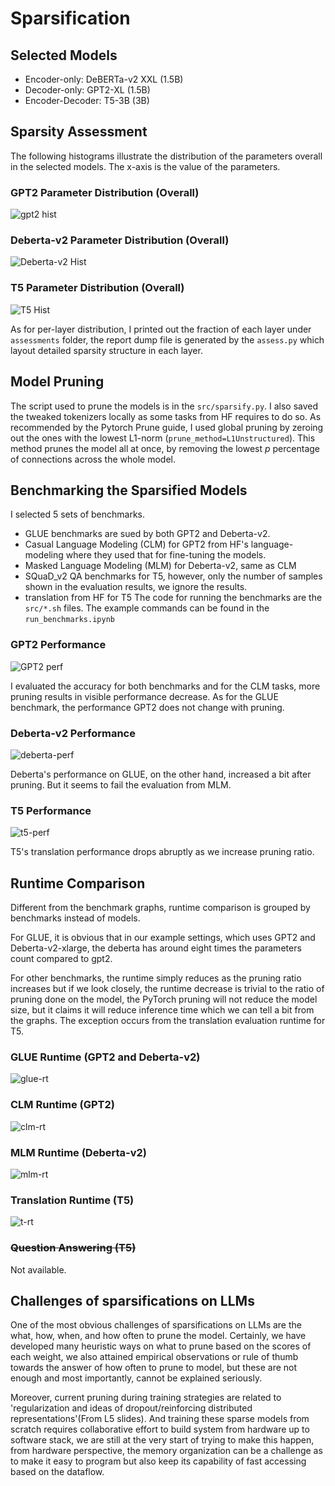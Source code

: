 # Sparsification

## Selected Models

- Encoder-only: DeBERTa-v2 XXL (1.5B)
- Decoder-only: GPT2-XL (1.5B)
- Encoder-Decoder: T5-3B (3B)

## Sparsity Assessment
The following histograms illustrate the distribution of the parameters overall in the selected models.
The x-axis is the value of the parameters.
### GPT2 Parameter Distribution (Overall)

![gpt2 hist](src/graphs/gpt2_hist.png)

### Deberta-v2 Parameter Distribution (Overall)

![Deberta-v2 Hist](src/graphs/deberta_hist.png)

### T5 Parameter Distribution (Overall)

![T5 Hist](src/graphs/t5_hist.png)

As for per-layer distribution, I printed out the fraction of each layer under `assessments` folder, the report dump file is generated by the `assess.py` which layout detailed sparsity structure in each layer.

## Model Pruning
The script used to prune the models is in the `src/sparsify.py`. I also saved the tweaked tokenizers locally as some tasks 
from HF requires to do so. As recommended by the Pytorch Prune guide, I used global pruning by zeroing out the ones 
with the lowest L1-norm (`prune_method=L1Unstructured`). This method prunes the model all at once, by removing the lowest
_p_ percentage of connections across the whole model.

## Benchmarking the Sparsified Models
I selected 5 sets of benchmarks.
- GLUE benchmarks are sued by both GPT2 and Deberta-v2.
- Casual Language Modeling (CLM) for GPT2 from HF's language-modeling where they used that for fine-tuning the models.
- Masked Language Modeling (MLM) for Deberta-v2, same as CLM
- SQuaD_v2 QA benchmarks for T5, however, only the number of samples shown in the evaluation results, we ignore the results.
- translation from HF for T5
The code for running the benchmarks are the `src/*.sh` files. The example commands can be found in the `run_benchmarks.ipynb`
### GPT2 Performance

![GPT2 perf](src/graphs/gpt2-perf.png)

I evaluated the accuracy for both benchmarks and for the CLM tasks, more pruning results in visible performance decrease.
As for the GLUE benchmark, the performance GPT2 does not change with pruning.
### Deberta-v2 Performance

![deberta-perf](src/graphs/deberta-perf.png)

Deberta's performance on GLUE, on the other hand, increased a bit after pruning. But it seems to fail the evaluation from MLM.

### T5 Performance

![t5-perf](src/graphs/t5-perf.png)

T5's translation performance drops abruptly as we increase pruning ratio.

## Runtime Comparison
Different from the benchmark graphs, runtime comparison is grouped by benchmarks instead of models.

For GLUE, it is obvious that in our example settings, which uses GPT2 and Deberta-v2-xlarge, the deberta has around eight
times the parameters count compared to gpt2.

For other benchmarks, the runtime simply reduces as the pruning ratio increases but if we look closely, the runtime decrease 
is trivial to the ratio of pruning done on the model, the PyTorch pruning will not reduce the model size, but it claims it will reduce
inference time which we can tell a bit from the graphs.
The exception occurs from the translation evaluation runtime for T5.

### GLUE Runtime (GPT2 and Deberta-v2)

![glue-rt](src/graphs/GLUE-runtime.png)

### CLM Runtime (GPT2)

![clm-rt](src/graphs/CLM-GPT2-runtime.png)

### MLM Runtime (Deberta-v2)

![mlm-rt](src/graphs/MLM-Deberta-runtime.png)

### Translation Runtime (T5)

![t-rt](src/graphs/Translation-T5-runtime.png)
### ~~Question Answering (T5)~~
Not available.

## Challenges of sparsifications on LLMs
One of the most obvious challenges of sparsifications on LLMs are the what, how, when, and how often to prune the model.
Certainly, we have developed many heuristic ways on what to prune based on the scores of each weight, we also attained empirical
observations or rule of thumb towards the answer of how often to prune to model, but these are not enough and most importantly,
cannot be explained seriously.

Moreover, current pruning during training strategies are related to 'regularization and ideas of dropout/reinforcing 
distributed representations'(From L5 slides). And training these sparse models from scratch requires collaborative effort 
to build system from hardware up to software stack, we are still at the very start of trying to make this happen, 
from hardware perspective, the memory organization can be a challenge as to make it easy to program but also keep its 
capability of fast accessing based on the dataflow.